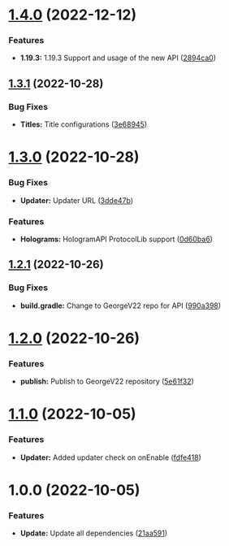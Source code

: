 # [1.4.0](https://github.com/GeorgeV220/Hunter/compare/v1.3.1...v1.4.0) (2022-12-12)


### Features

* **1.19.3:** 1.19.3 Support and usage of the new API ([2894ca0](https://github.com/GeorgeV220/Hunter/commit/2894ca0c51ab3d690fa9418cca7d70ee96c95ba3))

## [1.3.1](https://github.com/GeorgeV220/Hunter/compare/v1.3.0...v1.3.1) (2022-10-28)


### Bug Fixes

* **Titles:** Title configurations ([3e68945](https://github.com/GeorgeV220/Hunter/commit/3e6894519c561940df013ad5e7e72c30d8b938d3))

# [1.3.0](https://github.com/GeorgeV220/Hunter/compare/v1.2.1...v1.3.0) (2022-10-28)


### Bug Fixes

* **Updater:** Updater URL ([3dde47b](https://github.com/GeorgeV220/Hunter/commit/3dde47b8f3a769de1341a41294e37b9050799338))


### Features

* **Holograms:** HologramAPI ProtocolLib support ([0d60ba6](https://github.com/GeorgeV220/Hunter/commit/0d60ba615e6ff815c7c1c815dd6313eee272fabc))

## [1.2.1](https://github.com/GeorgeV220/Hunter/compare/v1.2.0...v1.2.1) (2022-10-26)


### Bug Fixes

* **build.gradle:** Change to GeorgeV22 repo for API ([990a398](https://github.com/GeorgeV220/Hunter/commit/990a398bc21a0dfe10f04907c2affce704b819b9))

# [1.2.0](https://github.com/GeorgeV220/Hunter/compare/v1.1.0...v1.2.0) (2022-10-26)


### Features

* **publish:** Publish to GeorgeV22 repository ([5e61f32](https://github.com/GeorgeV220/Hunter/commit/5e61f32e819a2808af11d59b8569b373b91790a8))

# [1.1.0](https://github.com/GeorgeV220/Hunter/compare/v1.0.0...v1.1.0) (2022-10-05)


### Features

* **Updater:** Added updater check on onEnable ([fdfe418](https://github.com/GeorgeV220/Hunter/commit/fdfe4182632ad2c6a470567bf1352385a9bde3d7))

# 1.0.0 (2022-10-05)


### Features

* **Update:** Update all dependencies ([21aa591](https://github.com/GeorgeV220/Hunter/commit/21aa59168aef218829ce49891d262f0c646b24fd))
